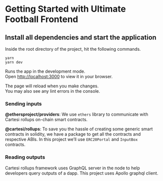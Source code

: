 # Getting Started with Ultimate Football Frontend

## Install all dependencies and start the application

Inside the root directory of the project, hit the following commands.

```yarn```<br>
```yarn dev```

Runs the app in the development mode.\
Open [http://localhost:3000](http://localhost:3000) to view it in your browser.

The page will reload when you make changes.\
You may also see any lint errors in the console.

### Sending inputs

**@ethersproject/providers**: We use `ethers` library to communicate with Cartesi rollups on-chain smart contracts.

**@cartesi/rollups**: To save you the hassle of creating some generic smart contracts in solidity, we have a package to get all the contracts and respective ABIs. In this project we’ll use `ERC20Portal` and `InputBox` contracts.

### Reading outputs

Cartesi rollups framework uses GraphQL server in the node to help developers query outputs of a dapp. This project uses Apollo graphql client.
